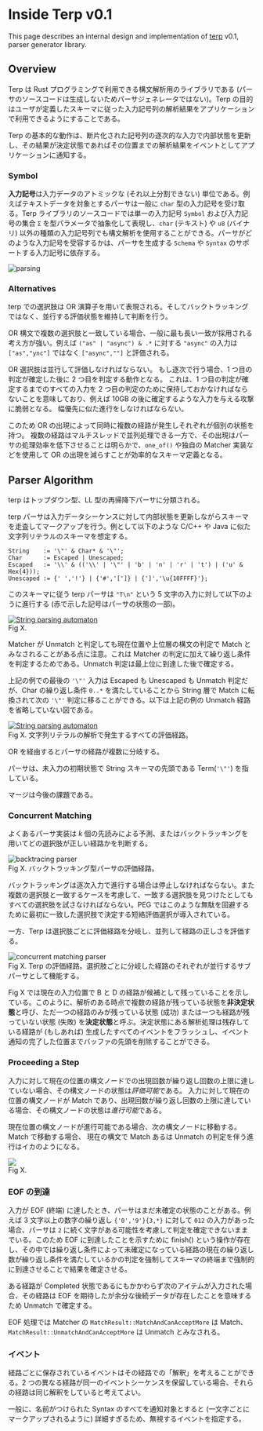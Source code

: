 # Inside Terp v0.1

This page describes an internal design and implementation of [terp](https://github.com/torao/terp) v0.1, parser generator library.

## Overview

Terp は Rust プログラミングで利用できる構文解析用のライブラリである (パーサのソースコードは生成しないためパーサジェネレータではない)。Terp の目的はユーザが定義したスキーマに従った入力記号列の解析結果をアプリケーションで利用できるようにすることである。

Terp の基本的な動作は、断片化された記号列の逐次的な入力で内部状態を更新し、その結果が決定状態であればその位置までの解析結果をイベントとしてアプリケーションに通知する。

### Symbol

**入力記号**は入力データのアトミックな (それ以上分割できない) 単位である。例えばテキストデータを対象とするパーサは一般に `char` 型の入力記号を受け取る。Terp ライブラリのソースコードでは単一の入力記号 `Symbol` および入力記号の集合 `Σ` を型パラメータで抽象化して表現し、`char` (テキスト) や `u8` (バイナリ) 以外の種類の入力記号列でも構文解析を使用することができる。パーサがどのような入力記号を受容するかは、パーサを生成する `Schema` や `Syntax` のサポートする入力記号に依存する。

![parsing](input-process-output.png)

### Alternatives

terp での選択肢は OR 演算子を用いて表現される。そしてバックトラッキングではなく、並行する評価状態を維持して判断を行う。

OR 構文で複数の選択肢と一致している場合、一般に最も長い一致が採用される考え方が強い。例えば `("as" | "async") & .*` に対する `"async"` の入力は `["as","ync"]` ではなく `["async",""]` と評価される。

OR 選択肢は並行して評価しなければならない。
もし逐次で行う場合、1 つ目の判定が確定した後に 2 つ目を判定する動作となる。
これは、1 つ目の判定が確定するまでのすべての入力を 2 つ目の判定のために保持しておかなければならないことを意味しており、例えば 10GB の後に確定するような入力を与える攻撃に脆弱となる。
幅優先に似た進行をしなければならない。

このため OR の出現によって同時に複数の経路が発生しそれぞれが個別の状態を持つ。
複数の経路はマルチスレッドで並列処理できる一方で、その出現はパーサの処理効率を低下させることは明らかで、`one_of()` や独自の Matcher 実装などを使用して OR の出現を減らすことが効率的なスキーマ定義となる。

## Parser Algorithm

terp はトップダウン型、LL 型の再帰降下パーサに分類される。

terp パーサは入力データシーケンスに対して内部状態を更新しながらスキーマを走査してマークアップを行う。例として以下のような C/C++ や Java に似た文字列リテラルのスキーマを想定する。

```ebnf
String    := '\"' & Char* & '\"';
Char      := Escaped | Unescaped;
Escaped   := '\\' & (('\\' | '\"' | 'b' | 'n' | 'r' | 't') | ('u' & Hex{4}));
Unescaped := {' ','!'} | {'#','[']} | {']','\u{10FFFF}'};
```

このスキーマに従う terp パーサは `"T\n"` という 5 文字の入力に対して以下のように進行する (赤で示した記号はパーサの状態の一部)。

[![String parsing automaton](automaton-string.gif)](automaton-string.gif)<br/>
Fig X.

Matcher が Unmatch と判定しても現在位置や上位層の構文の判定で Match とみなされることがある点に注意。これは Matcher の判定に加えて繰り返し条件を判定するためである。Unmatch 判定は最上位に到達した後で確定する。

上記の例での最後の `'\"'` 入力は Escaped も Unescaped も Unmatch 判定だが、Char の繰り返し条件 `0..*` を満たしていることから String 層で Match に転換されて次の `'\"'` 判定に移ることができる。以下は上記の例の Unmatch 経路を省略していない図である。

[![String parsing automaton ](automaton-string.png)](automaton-string.png)<br/>
Fig X. 文字列リテラルの解析で発生するすべての評価経路。

OR を経由するとパーサの経路が複数に分岐する。

パーサは、未入力の初期状態で String スキーマの先頭である Term(`'\"'`) を指している。

マージは今後の課題である。

### Concurrent Matching

よくあるパーサ実装は $k$ 個の先読みによる予測、またはバックトラッキングを用いてどの選択肢が正しい経路かを判断する。

![backtracing parser](backtracking.png)<br/>
Fig X. バックトラッキング型パーサの評価経路。

バックトラッキングは逐次入力で進行する場合は停止しなければならない。また複数の選択肢と一致するケースを考慮して、一致する選択肢を見つけたとしてもすべての選択肢を試さなければならない。PEG ではこのような無駄を回避するために最初に一致した選択肢で決定する短絡評価選択が導入されている。

一方、Terp は選択肢ごとに評価経路を分岐し、並列して経路の正しさを評価する。

![concurrent matching parser](concurrent-matching.png)<br/>
Fig X. Terp の評価経路。選択肢ごとに分岐した経路のそれぞれが並行するサブパーサとして機能する。

Fig X では現在の入力位置で B と D の経路が候補として残っていることを示している。このように、解析のある時点で複数の経路が残っている状態を**非決定状態**と呼び、ただ一つの経路のみが残っている状態 (成功) または一つも経路が残っていない状態 (失敗) を**決定状態**と呼ぶ。決定状態にある解析処理は残存している経路が (もしあれば) 生成したすべてのイベントをフラッシュし、イベント通知の完了した位置までバッファの先頭を削除することができる。

### Proceeding a Step

入力に対して現在の位置の構文ノードでの出現回数が繰り返し回数の上限に達していない場合、その構文ノードの状態は*評価可能*である。
入力に対して現在の位置の構文ノードが Match であり、出現回数が繰り返し回数の上限に達している場合、その構文ノードの状態は*進行可能*である。

現在位置の構文ノードが進行可能である場合、次の構文ノードに移動する。
Match で移動する場合、
現在の構文で Match あるは Unmatch の判定を伴う進行はイカのようになる。

[![](proceed.png)](proceed.png)<br/>
Fig X.

### EOF の到達

入力が EOF (終端) に達したとき、パーサはまだ未確定の状態のことがある。例えば 3 文字以上の数字の繰り返し `{'0','9'}{3,*}` に対して `012` の入力があった場合、パーサは `2` に続く文字がある可能性を考慮して判定を確定できないままでいる。このため EOF に到達したことを示すために finish() という操作が存在し、その中では繰り返し条件によって未確定になっている経路の現在の繰り返し数が繰り返し条件を満たしているかの判定を強制してスキーマの終端まで強制的に到達させることで結果を確定させる。

ある経路が Completed 状態であるにもかかわらず次のアイテムが入力された場合、その経路は EOF を期待したが余分な後続データが存在したことを意味するため Unmatch で確定する。

EOF 処理では Matcher の `MatchResult::MatchAndCanAcceptMore` は Match、`MatchResult::UnmatchAndCanAcceptMore` は Unmatch とみなされる。

### イベント

経路ごとに保存されているイベントはその経路での「解釈」を考えることができる。2 つの異なる経路が同一のイベントシーケンスを保留している場合、それらの経路は同じ解釈をしていると考えてよい。

一般に、名前がつけられた Syntax のすべてを通知対象とすると (一文字ごとにマークアップされるように) 詳細すぎるため、無視するイベントを指定する。
